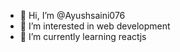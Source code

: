 - 👋 Hi, I’m @Ayushsaini076
- 👀 I’m interested in web development
- 🌱 I’m currently learning reactjs


<!---
Ayushsaini076/Ayushsaini076 is a ✨ special ✨ repository because its `README.md` (this file) appears on your GitHub profile.
You can click the Preview link to take a look at your changes.
--->
